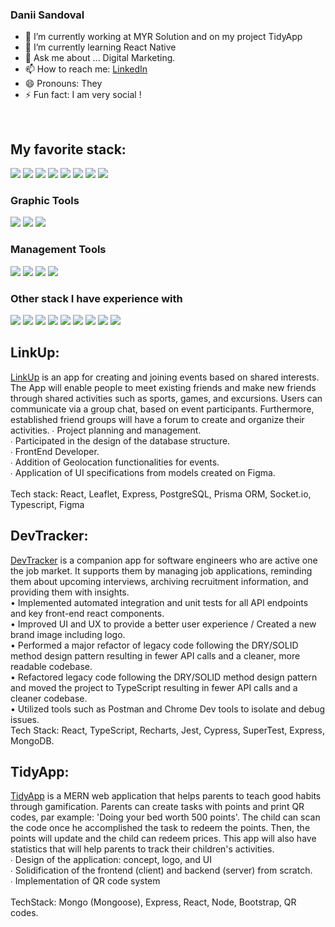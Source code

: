 ### Danii Sandoval

- 🔭 I’m currently working at MYR Solution and on my project TidyApp
- 🌱 I’m currently learning React Native
- 💬 Ask me about ... Digital Marketing. 
- 📫 How to reach me: [LinkedIn](www.linkedin.com/in/daniel-sandoval-vcc)
- 😄 Pronouns: They
- ⚡ Fun fact: I am very social ! 
<br />

## My favorite stack:
 <p align-"left">
 <img src="https://img.shields.io/badge/javascript-FD3A5C?style=for-the-badge&logo=javascript&logoColor=white">
 <img src="https://img.shields.io/badge/react-FD3A5C?style=for-the-badge&logo=react&logoColor=white">
 <img src="https://img.shields.io/badge/mongodb-FD3A5C?style=for-the-badge&logo=mongodb&logoColor=white">
 <img src="https://img.shields.io/badge/css3-FD3A5C?style=for-the-badge&logo=css3&logoColor=white">
 <img src="https://img.shields.io/badge/html5-FD3A5C?style=for-the-badge&logo=html5&logoColor=white">
 <img src="https://img.shields.io/badge/nodejs-FD3A5C?style=for-the-badge&logo=nodejs&logoColor=white">
 <img src="https://img.shields.io/badge/nodejs-FD3A5C?style=for-the-badge&logo=nodejs&logoColor=white">
 <img src="https://img.shields.io/badge/express-FD3A5C?style=for-the-badge&logo=express&logoColor=white">
</p>


### Graphic Tools 
<p align-"left">
 <img src="https://img.shields.io/badge/illustrator-FD3A5C?style=for-the-badge&logo=adobeillustrator&logoColor=white">
 <img src="https://img.shields.io/badge/photoshop-FD3A5C?style=for-the-badge&logo=adobephotoshop&logoColor=white">
 <img src="https://img.shields.io/badge/figma-FD3A5C?style=for-the-badge&logo=figma&logoColor=white">
</p>

### Management Tools

<p align-"left">
 <img src="https://img.shields.io/badge/asana-FD3A5C?style=for-the-badge&logo=asana&logoColor=white">
 <img src="https://img.shields.io/badge/trello-FD3A5C?style=for-the-badge&logo=trello&logoColor=white">
 <img src="https://img.shields.io/badge/notion-FD3A5C?style=for-the-badge&logo=notion&logoColor=white">
 <img src="https://img.shields.io/badge/github-FD3A5C?style=for-the-badge&logo=github&logoColor=white">
</p>

### Other stack I have experience with
<p align-"left">
 <img src="https://img.shields.io/badge/typescript-FD3A5C?style=for-the-badge&logo=typescript&logoColor=white">
 <img src="https://img.shields.io/badge/docker-FD3A5C?style=for-the-badge&logo=docker&logoColor=white">
 <img src="https://img.shields.io/badge/jest-FD3A5C?style=for-the-badge&logo=jest&logoColor=white">
 <img src="https://img.shields.io/badge/redux-FD3A5C?style=for-the-badge&logo=redux&logoColor=white">
 <img src="https://img.shields.io/badge/sass-FD3A5C?style=for-the-badge&logo=sass&logoColor=white">
 <img src="https://img.shields.io/badge/mygraphql-FD3A5C?style=for-the-badge&logo=mygraphql&logoColor=white">
 <img src="https://img.shields.io/badge/postgresql-FD3A5C?style=for-the-badge&logo=postgresql&logoColor=white">
 <img src="https://img.shields.io/badge/prisma-FD3A5C?style=for-the-badge&logo=prisma&logoColor=white">
 <img src="https://img.shields.io/badge/koa-FD3A5C?style=for-the-badge&logo=koa&logoColor=white">
</p>

## LinkUp:

[LinkUp](https://github.com/rbrtrfl/linkup) is an app for creating and joining events based on shared interests. The App will enable people to meet existing friends and make new friends through shared activities such as sports, games, and excursions. Users can communicate via a group chat, based on event participants. Furthermore, established friend groups will have a forum to create and organize their activities.
∙ Project planning and management. <br />
∙ Participated in the design of the database structure.<br />
∙ FrontEnd Developer.<br />
∙ Addition of Geolocation functionalities for events.<br />
∙ Application of UI specifications from models created on Figma.<br />
<br />
Tech stack: React, Leaflet, Express, PostgreSQL, Prisma ORM, Socket.io, Typescript, Figma<br />

## DevTracker:

[DevTracker](https://github.com/lthemis/DevTracker) is a companion app for software engineers who are active one the job market. It supports them by managing job applications, reminding them about upcoming interviews, archiving recruitment information, and providing them with insights.<br />
• Implemented automated integration and unit tests for all API endpoints and key front-end react components.<br />
• Improved UI and UX to provide a better user experience / Created a new brand image including logo.<br />
• Performed a major refactor of legacy code following the DRY/SOLID method design pattern resulting in fewer API calls and a cleaner, more readable codebase.<br />
• Refactored legacy code following the DRY/SOLID method design pattern and moved the project to TypeScript resulting in fewer API calls and a cleaner codebase.<br />
• Utilized tools such as Postman and Chrome Dev tools to isolate and debug issues.<br />
Tech Stack: React, TypeScript, Recharts, Jest, Cypress, SuperTest, Express, MongoDB.<br />

## TidyApp:

[TidyApp](https://github.com/Dansando8/TidyApp) is a MERN web application that helps parents to teach good habits through gamification. Parents can create tasks with points and print QR codes, par example: 'Doing your bed worth 500 points'. The child can scan the code once he accomplished the task to redeem the points. Then, the points will update and the child can redeem prices. This app will also have statistics that will help parents to track their children's activities.<br />
∙ Design of the application: concept, logo, and UI<br />
∙ Solidification of the frontend (client) and backend (server) from scratch.<br />
∙ Implementation of QR code system<br />
<br />
TechStack: Mongo (Mongoose), Express, React, Node, Bootstrap, QR codes.<br />
